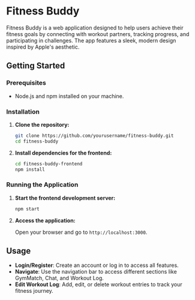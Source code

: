 # Fitness Buddy

Fitness Buddy is a web application designed to help users achieve their fitness goals by connecting with workout partners, tracking progress, and participating in challenges. The app features a sleek, modern design inspired by Apple's aesthetic.


## Getting Started

### Prerequisites

- Node.js and npm installed on your machine.

### Installation

1. **Clone the repository:**

   ```bash
   git clone https://github.com/yourusername/fitness-buddy.git
   cd fitness-buddy
   ```

2. **Install dependencies for the frontend:**

   ```bash
   cd fitness-buddy-frontend
   npm install
   ```

### Running the Application

1. **Start the frontend development server:**

   ```bash
   npm start
   ```

2. **Access the application:**

   Open your browser and go to `http://localhost:3000`.

## Usage

- **Login/Register**: Create an account or log in to access all features.
- **Navigate**: Use the navigation bar to access different sections like GymMatch, Chat, and Workout Log.
- **Edit Workout Log**: Add, edit, or delete workout entries to track your fitness journey.

